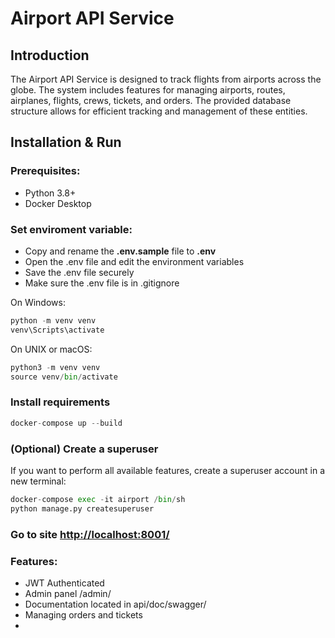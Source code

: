 # Airport API Service
## Introduction
The Airport API Service is designed to track flights from airports across the globe. The system includes features for managing airports, routes, airplanes, flights, crews, tickets, and orders. The provided database structure allows for efficient tracking and management of these entities.

## Installation & Run

### Prerequisites:
* Python 3.8+
* Docker Desktop

### Set enviroment variable:
- Copy and rename the **.env.sample** file to **.env** 
- Open the .env file and edit the environment variables 
- Save the .env file securely 
- Make sure the .env file is in .gitignore

On Windows:
```python
python -m venv venv 
venv\Scripts\activate
 ```

 On UNIX or macOS:
```python
python3 -m venv venv 
source venv/bin/activate
 ```

### Install requirements 
```python
docker-compose up --build
```

### (Optional) Create a superuser
If you want to perform all available features, create a superuser account in a new terminal:
```python
docker-compose exec -it airport /bin/sh
python manage.py createsuperuser
```

### Go to site [http://localhost:8001/](http://localhost:8001/)

### Features:
* JWT Authenticated
* Admin panel /admin/
* Documentation located in api/doc/swagger/
* Managing orders and tickets
* 
